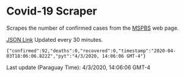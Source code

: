 # Covid-19 Scraper

Scrapes the number of confirmed cases from the [MSPBS](https://www.mspbs.gov.py/covid-19.php) web page.

[JSON Link](https://jmayalag.github.io/covid19-scrape/cases.json)
Updated every 30 minutes.
```
{"confirmed":92,"deaths":0,"recovered":0,"timestamp":"2020-04-03T18:06:06.822Z","pyt":"4/3/2020, 14:06:06 GMT-4"}
```
Last update (Paraguay Time): 4/3/2020, 14:06:06 GMT-4